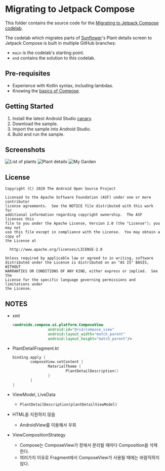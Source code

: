 # Migrating to Jetpack Compose

This folder contains the source code for the [Migrating to Jetpack Compose codelab](https://developer.android.com/codelabs/jetpack-compose-migration).

The codelab which migrates parts of [Sunflower](https://github.com/android/sunflower)'s Plant
details screen to Jetpack Compose is built in multiple GitHub branches:

* `main` is the codelab's starting point.
* `end` contains the solution to this codelab.

## Pre-requisites
* Experience with Kotlin syntax, including lambdas.
* Knowing the [basics of Compose](https://developer.android.com/codelabs/jetpack-compose-basics/).

## Getting Started
1. Install the latest Android Studio [canary](https://developer.android.com/studio/preview/).
2. Download the sample.
3. Import the sample into Android Studio.
4. Build and run the sample.


## Screenshots

![List of plants](screenshots/phone_plant_list.png "A list of plants")
![Plant details](screenshots/phone_plant_detail.png "Details for a specific plant")
![My Garden](screenshots/phone_my_garden.png "Plants that have been added to your garden")

## License

```
Copyright (C) 2020 The Android Open Source Project

Licensed to the Apache Software Foundation (ASF) under one or more contributor
license agreements.  See the NOTICE file distributed with this work for
additional information regarding copyright ownership.  The ASF licenses this
file to you under the Apache License, Version 2.0 (the "License"); you may not
use this file except in compliance with the License.  You may obtain a copy of
the License at

  http://www.apache.org/licenses/LICENSE-2.0

Unless required by applicable law or agreed to in writing, software
distributed under the License is distributed on an "AS IS" BASIS, WITHOUT
WARRANTIES OR CONDITIONS OF ANY KIND, either express or implied.  See the
License for the specific language governing permissions and limitations under
the License.
```
## NOTES

- xml
    
    ```xml
    <androidx.compose.ui.platform.ComposeView
                    android:id="@+id/compose_view"
                    android:layout_width="match_parent"
                    android:layout_height="match_parent"/>
    ```
    
- PlantDetailFragment.kt
    
    ```kotlin
    binding.apply {
    		composeView.setContent {
    				MaterialTheme {
    						PlantDetailDescription()
    				}
    		}
    }
    ```
    
- ViewModel, LiveData
    - `PlantDetailDescription(plantDetailViewModel)`
- HTML을 지원하지 않음
    - AndroidView를 이용해서 우회
- ViewCompositionStrategy
    - Compose는 ComposeView가 창에서 분리될 때마다 Composition을 삭제한다.
    - 여러가지 이유로 Fragment에서 ComposeView가 사용될 때에는 바람직하지 않다.
